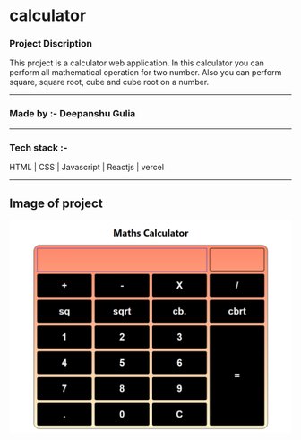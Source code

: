 # calculator

### Project Discription
 This project is a calculator web application. In this calculator you can perform all mathematical operation for two number. Also you can perform square, square root, cube and cube root on a number. 

<hr />

### Made by :- Deepanshu Gulia

<hr />

### Tech stack :- 
 HTML | CSS | Javascript | Reactjs | vercel

<hr />

## Image of project
<img src="./image.png" />
